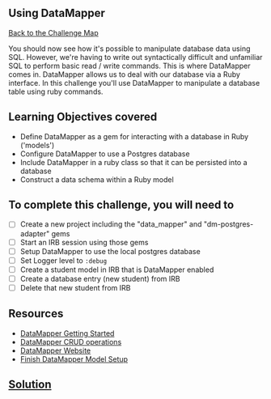 ## Using DataMapper

[Back to the Challenge Map](00_challenge_map.md)

You should now see how it's possible to manipulate database data using SQL. However, we're having to write out syntactically difficult and unfamiliar SQL to perform basic read / write commands. This is where DataMapper comes in. DataMapper allows us to deal with our database via a Ruby interface. In this challenge you'll use DataMapper to manipulate a database table using ruby commands.

## Learning Objectives covered

* Define DataMapper as a gem for interacting with a database in Ruby ('models')
* Configure DataMapper to use a Postgres database
* Include DataMapper in a ruby class so that it can be persisted into a database
* Construct a data schema within a Ruby model

## To complete this challenge, you will need to

- [ ] Create a new project including the "data_mapper" and "dm-postgres-adapter" gems
- [ ] Start an IRB session using those gems
- [ ] Setup DataMapper to use the local postgres database
- [ ] Set Logger level to `:debug`
- [ ] Create a student model in IRB that is DataMapper enabled
- [ ] Create a database entry (new student) from IRB
- [ ] Delete that new student from IRB

## Resources

* [DataMapper Getting Started](http://datamapper.org/getting-started.html)
* [DataMapper CRUD operations](http://datamapper.org/docs/create_and_destroy.html)
* [DataMapper Website](http://datamapper.org/)
* [Finish DataMapper Model Setup ](http://www.rubydoc.info/github/datamapper/dm-core/DataMapper/Model#finalize-instance_method)

## [Solution](solutions/06.md)
